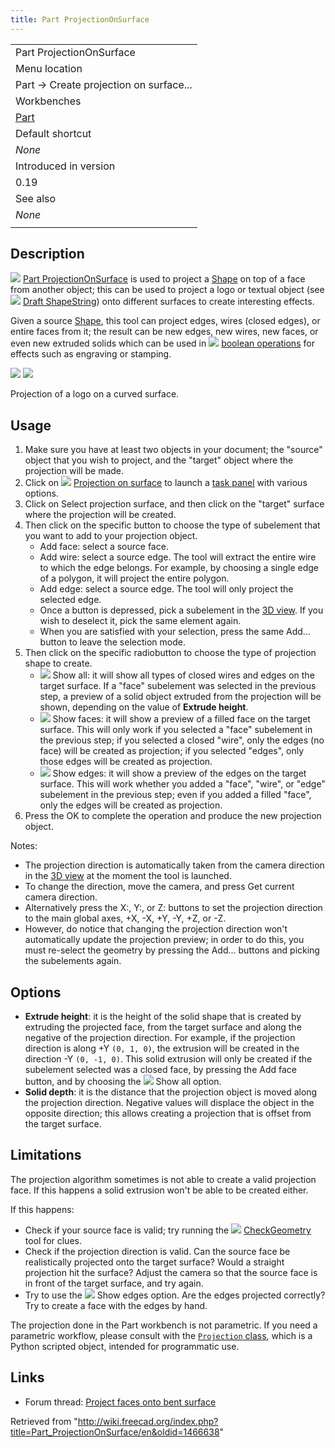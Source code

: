 ```yaml
---
title: Part ProjectionOnSurface
---
```


|                                          |
| ---------------------------------------- |
| Part ProjectionOnSurface                 |
| Menu location                            |
| Part → Create projection on surface...   |
| Workbenches                              |
| [Part](/Part_Workbench "Part Workbench") |
| Default shortcut                         |
| _None_                                   |
| Introduced in version                    |
| 0.19                                     |
| See also                                 |
| _None_                                   |
|                                          |

## Description

![](/images/Part_ProjectionOnSurface.svg) [Part ProjectionOnSurface](/Part_ProjectionOnSurface "Part ProjectionOnSurface") is used to project a [Shape](/Shape "Shape") on top of a face from another object; this can be used to project a logo or textual object (see ![](/images/Draft_ShapeString.svg) [Draft ShapeString](/Draft_ShapeString "Draft ShapeString")) onto different surfaces to create interesting effects.

Given a source [Shape](/Shape "Shape"), this tool can project edges, wires (closed edges), or entire faces from it; the result can be new edges, new wires, new faces, or even new extruded solids which can be used in ![](/images/Part_Boolean.svg) [boolean operations](/Part_Boolean "Part Boolean") for effects such as engraving or stamping.

![](/images/Part_ProjectionOnSurface1.png) ![](/images/Part_ProjectionOnSurface2.png)

Projection of a logo on a curved surface.

## Usage

1. Make sure you have at least two objects in your document; the "source" object that you wish to project, and the "target" object where the projection will be made.
2. Click on ![](/images/Part_ProjectionOnSurface.svg) [Projection on surface](/Part_ProjectionOnSurface "Part ProjectionOnSurface") to launch a [task panel](/Task_panel "Task panel") with various options.
3. Click on Select projection surface, and then click on the "target" surface where the projection will be created.
4. Then click on the specific button to choose the type of subelement that you want to add to your projection object.
   - Add face: select a source face.
   - Add wire: select a source edge. The tool will extract the entire wire to which the edge belongs. For example, by choosing a single edge of a polygon, it will project the entire polygon.
   - Add edge: select a source edge. The tool will only project the selected edge.
   - Once a button is depressed, pick a subelement in the [3D view](/3D_view "3D view"). If you wish to deselect it, pick the same element again.
   - When you are satisfied with your selection, press the same Add... button to leave the selection mode.
5. Then click on the specific radiobutton to choose the type of projection shape to create.
   - ![](/images/RadioButtonTrue.svg) Show all: it will show all types of closed wires and edges on the target surface. If a "face" subelement was selected in the previous step, a preview of a solid object extruded from the projection will be shown, depending on the value of **Extrude height**.
   - ![](/images/RadioButtonTrue.svg) Show faces: it will show a preview of a filled face on the target surface. This will only work if you selected a "face" subelement in the previous step; if you selected a closed "wire", only the edges (no face) will be created as projection; if you selected "edges", only those edges will be created as projection.
   - ![](/images/RadioButtonTrue.svg) Show edges: it will show a preview of the edges on the target surface. This will work whether you added a "face", "wire", or "edge" subelement in the previous step; even if you added a filled "face", only the edges will be created as projection.
6. Press the OK to complete the operation and produce the new projection object.

Notes:

- The projection direction is automatically taken from the camera direction in the [3D view](/3D_view "3D view") at the moment the tool is launched.
- To change the direction, move the camera, and press Get current camera direction.
- Alternatively press the X:, Y:, or Z: buttons to set the projection direction to the main global axes, +X, -X, +Y, -Y, +Z, or -Z.
- However, do notice that changing the projection direction won't automatically update the projection preview; in order to do this, you must re-select the geometry by pressing the Add... buttons and picking the subelements again.

## Options

- **Extrude height**: it is the height of the solid shape that is created by extruding the projected face, from the target surface and along the negative of the projection direction. For example, if the projection direction is along +Y `(0, 1, 0)`, the extrusion will be created in the direction -Y `(0, -1, 0)`. This solid extrusion will only be created if the subelement selected was a closed face, by pressing the Add face button, and by choosing the ![](/images/RadioButtonTrue.svg) Show all option.
- **Solid depth**: it is the distance that the projection object is moved along the projection direction. Negative values will displace the object in the opposite direction; this allows creating a projection that is offset from the target surface.

## Limitations

The projection algorithm sometimes is not able to create a valid projection face. If this happens a solid extrusion won't be able to be created either.

If this happens:

- Check if your source face is valid; try running the ![](/images/Part_CheckGeometry.svg) [CheckGeometry](/Part_CheckGeometry "Part CheckGeometry") tool for clues.
- Check if the projection direction is valid. Can the source face be realistically projected onto the target surface? Would a straight projection hit the surface? Adjust the camera so that the source face is in front of the target surface, and try again.
- Try to use the ![](/images/RadioButtonTrue.svg) Show edges option. Are the edges projected correctly? Try to create a face with the edges by hand.

The projection done in the Part workbench is not parametric. If you need a parametric workflow, please consult with the [`Projection` class](https://gist.github.com/CsatiZoltan/f4fd10bf20923143ba0e0678ea1d3d61), which is a Python scripted object, intended for programmatic use.

## Links

- Forum thread: [Project faces onto bent surface](https://forum.freecadweb.org/viewtopic.php?f=9&t=33700)

Retrieved from "<http://wiki.freecad.org/index.php?title=Part_ProjectionOnSurface/en&oldid=1466638>"
